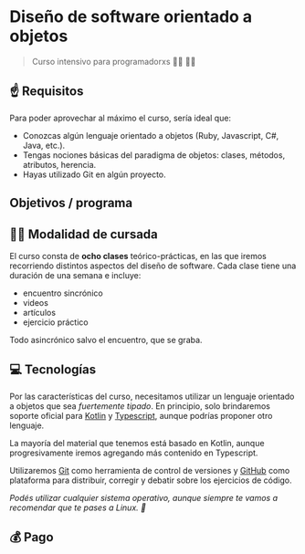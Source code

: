 # Diseño de software orientado a objetos

> Curso intensivo para programadorxs :woman_technologist: :man_technologist:

## :point_up: Requisitos

Para poder aprovechar al máximo el curso, sería ideal que:

* Conozcas algún lenguaje orientado a objetos (Ruby, Javascript, C#, Java, etc.).
* Tengas nociones básicas del paradigma de objetos: clases, métodos, atributos, herencia.
* Hayas utilizado Git en algún proyecto.

## Objetivos / programa

## :woman_student: Modalidad de cursada

El curso consta de **ocho clases** teórico-prácticas, en las que iremos recorriendo distintos aspectos del diseño de software. Cada clase tiene una duración de una semana e incluye:

* encuentro sincrónico
* videos
* artículos
* ejercicio práctico

Todo asincrónico salvo el encuentro, que se graba.

## :computer: Tecnologías

Por las características del curso, necesitamos utilizar un lenguaje orientado a objetos que sea _fuertemente tipado_. En principio, solo brindaremos soporte oficial para [Kotlin](https://kotlinlang.org/) y [Typescript](https://www.typescriptlang.org/), aunque podrías proponer otro lenguaje.

La mayoría del material que tenemos está basado en Kotlin, aunque progresivamente iremos agregando más contenido en Typescript.

Utilizaremos [Git](https://git-scm.com/) como herramienta de control de versiones y [GitHub](https://github.com) como plataforma para distribuir, corregir y debatir sobre los ejercicios de código.

_Podés utilizar cualquier sistema operativo, aunque siempre te vamos a recomendar que te pases a Linux. :penguin:_

## :moneybag: Pago
